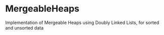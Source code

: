 # MergeableHeaps
Implementation of Mergeable Heaps using Doubly Linked Lists, for sorted and unsorted data
